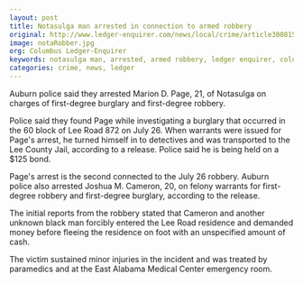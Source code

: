 ```yaml
---
layout: post
title: Notasulga man arrested in connection to armed robbery
original: http://www.ledger-enquirer.com/news/local/crime/article30081579.html
image: notaRobber.jpg
org: Columbus Ledger-Enquirer
keywords: notasulga man, arrested, armed robbery, ledger enquirer, columbus ga, crime, marion d. page
categories: crime, news, ledger
---
```


Auburn police said they arrested Marion D. Page, 21, of Notasulga on charges of first-degree burglary and first-degree robbery.

<!--break-->

Police said they found Page while investigating a burglary that occurred in the 60 block of Lee Road 872 on July 26. When warrants were issued for Page's arrest, he turned himself in to detectives and was transported to the Lee County Jail, according to a release. Police said he is being held on a $125 bond.

Page's arrest is the second connected to the July 26 robbery. Auburn police also arrested Joshua M. Cameron, 20, on felony warrants for first-degree robbery and first-degree burglary, according to the release.

The initial reports from the robbery stated that Cameron and another unknown black man forcibly entered the Lee Road residence and demanded money before fleeing the residence on foot with an unspecified amount of cash.

The victim sustained minor injuries in the incident and was treated by paramedics and at the East Alabama Medical Center emergency room.